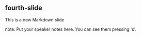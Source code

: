 ##  fourth-slide

This is a new Markdown slide

note:
    Put your speaker notes here.
    You can see them pressing 's'.
